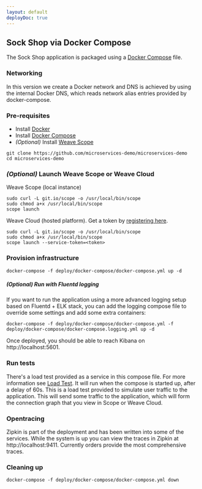```yaml
---
layout: default
deployDoc: true
---
```


## Sock Shop via Docker Compose

The Sock Shop application is packaged using a [Docker Compose](https://docs.docker.com/compose/) file.

### Networking

In this version we create a Docker network and DNS is achieved by using the internal Docker DNS, which reads network alias entries provided by docker-compose.

### Pre-requisites

- Install [Docker](https://www.docker.com/products/overview)
- Install [Docker Compose](https://docs.docker.com/compose/install/)
- *(Optional)* Install [Weave Scope](https://www.weave.works/install-weave-scope/)

```
git clone https://github.com/microservices-demo/microservices-demo
cd microservices-demo
```
<!-- deploy-doc-hidden pre-install

    curl -sSL https://get.docker.com/ | sh
    apt-get install -yq python-pip build-essential python-dev
    pip install docker-compose

-->


### *(Optional)* Launch Weave Scope or Weave Cloud

Weave Scope (local instance)

    sudo curl -L git.io/scope -o /usr/local/bin/scope
    sudo chmod a+x /usr/local/bin/scope
    scope launch

Weave Cloud (hosted platform). Get a token by [registering here](http://cloud.weave.works/).

    sudo curl -L git.io/scope -o /usr/local/bin/scope
    sudo chmod a+x /usr/local/bin/scope
    scope launch --service-token=<token>

### Provision infrastructure

<!-- deploy-doc-start create-infrastructure -->

    docker-compose -f deploy/docker-compose/docker-compose.yml up -d

<!-- deploy-doc-end -->

##### *(Optional)* Run with Fluentd logging

If you want to run the application using a more advanced logging setup based on Fluentd + ELK stack, you can add the logging compose file
to override some settings and add some extra containers:

```
docker-compose -f deploy/docker-compose/docker-compose.yml -f deploy/docker-compose/docker-compose.logging.yml up -d
```

Once deployed, you should be able to reach Kibana on http://localhost:5601.

### Run tests

There's a load test provided as a service in this compose file. For more information see [Load Test](#loadtest). 
It will run when the compose is started up, after a delay of 60s. This is a load test provided to simulate user traffic to the application. 
This will send some traffic to the application, which will form the connection graph that you view in Scope or Weave Cloud. 

<!-- deploy-doc-hidden run-tests

    docker run -\-rm -t -\-net=dockercompose_default weaveworksdemos/healthcheck:snapshot -s user,catalogue,queue-master,cart,shipping,payment,orders -d 90 -r 5
    if [ $? -ne 0 ]; then
        exit 1;
    fi

-->

### Opentracing
Zipkin is part of the deployment and has been written into some of the services.  While the system is up you can view the traces in
Zipkin at http://localhost:9411.  Currently orders provide the most comprehensive traces.


### Cleaning up

<!-- deploy-doc-start destroy-infrastructure -->

    docker-compose -f deploy/docker-compose/docker-compose.yml down

<!-- deploy-doc-end -->
